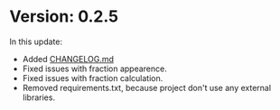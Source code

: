 # Version: 0.2.5
In this update:
* Added [CHANGELOG.md](CHANGELOG.md)
* Fixed issues with fraction appearence.
* Fixed issues with fraction calculation.
* Removed requirements.txt, because project don't use any external libraries.
